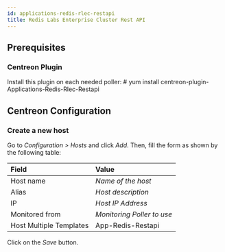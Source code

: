 ```yaml
---
id: applications-redis-rlec-restapi
title: Redis Labs Enterprise Cluster Rest API
---
```


## Prerequisites

### Centreon Plugin

Install this plugin on each needed poller: \# yum install
centreon-plugin-Applications-Redis-Rlec-Restapi

## Centreon Configuration

### Create a new host

Go to *Configuration \> Hosts* and click *Add*. Then, fill the form as shown by
the following table:

| Field                   | Value                      |
| :---------------------- | :------------------------- |
| Host name               | *Name of the host*         |
| Alias                   | *Host description*         |
| IP                      | *Host IP Address*          |
| Monitored from          | *Monitoring Poller to use* |
| Host Multiple Templates | App-Redis-Restapi          |

Click on the *Save* button.
